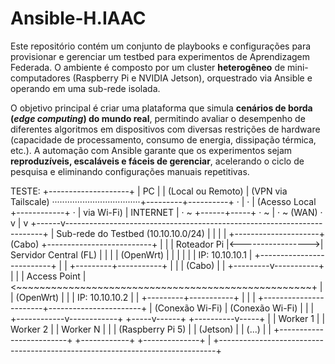 # Ansible-H.IAAC


Este repositório contém um conjunto de playbooks e configurações para provisionar e gerenciar um testbed para experimentos de Aprendizagem Federada. O ambiente é composto por um cluster **heterogêneo** de mini-computadores (Raspberry Pi e NVIDIA Jetson), orquestrado via Ansible e operando em uma sub-rede isolada.


O objetivo principal é criar uma plataforma que simula **cenários de borda (_edge computing_) do mundo real**, permitindo avaliar o desempenho de diferentes algoritmos em dispositivos com diversas restrições de hardware (capacidade de processamento, consumo de energia, dissipação térmica, etc.). A automação com Ansible garante que os experimentos sejam **reproduzíveis, escaláveis e fáceis de gerenciar**, acelerando o ciclo de pesquisa e eliminando configurações manuais repetitivas.



TESTE:
                                                     +--------------------+
                                                     |         PC         |
                                                     |  (Local ou Remoto) |
(VPN via Tailscale) ···································+---------+----------+
                   ·                                             |
                   ·                                             | (Acesso Local
+------------+     ·                                             |  via Wi-Fi)
|  INTERNET  |     ·                                             ~
+------+-----+     ·                                             ~
       |           ·                                             ~
      (WAN)        ·                                             v
       |           v
+------v------------------------------------------------------------------------+
|                     Sub-rede do Testbed (10.10.10.0/24)                       |
|                                                                             |
|  +---------------------+      (Cabo)       +--------------------------+     |
|  |   Roteador Pi       |<----------------->|   Servidor Central (FL)  |     |
|  |   (OpenWrt)         |                   |                          |     |
|  |   IP: 10.10.10.1    |                   +--------------------------+     |
|  +---------+-----------+                                                    |
|            | (Cabo)                                                         |
|  +---------v-----------+                                                    |
|  |   Access Point      |<~~~~~~~~~~~~~~~~~~~~~~~~~~~~~~~~~~~~~~~~~~~~~~~~~~~+
|  |   (OpenWrt)         |
|  |   IP: 10.10.10.2    |
|  +---------+-----------+
|            |
|            +-----------------------+-----------------------+
|               (Conexão Wi-Fi)      |      (Conexão Wi-Fi)      |
|
|  +------------v------------+ +-----v------+    +----------v-----+
|  |      Worker 1           | |  Worker 2  |    |   Worker N   |
|  |      (Raspberry Pi 5)   | |  (Jetson)  |    |   (...)      |
|  +-------------------------+ +------------+    +--------------+
|
+-----------------------------------------------------------------------------+